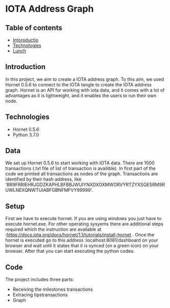
# IOTA Address Graph
## Table of contents
* [Intoroductio](#Introduction)
* [Technologies](#technologies)
* [Lunch](#Lunch)
## Introduction
In this project, we aim to create a IOTA address graph. To this aim, we used Hornet 0.5.6 to connect to the IOTA tangle to create the IOTA address graph. Hornet is an API for working with iota data, and it comes with a lot of advantages as it is lightweight, and it enables the users to run their own node. 
## Technologies
- Hornet 0.5.6
- Python 3.7.0 

## Data
We set up Hornet 0.5.6 to start working with IOTA data. There are 1000 transactions (.txt file of list of transaction is availible).
In first part of the code we printed all transactions as nodes of the graph. Transactions are identified by their hash address, like 'BR9FRRIEHRJGDZKAPHLBFBBJWUIYNXDXOXMWORVYRTZYXSQESRM9RUWLNEXQNWTUIABFGBNFMFVY99999'.
## Setup
First we have to execute hornet. If you are using windows you just have to execute hornet.exe.  For other operating sysyems there are additional steps required which the instruction are available at :https://docs.iota.org/docs/hornet/1.1/tutorials/install-hornet . Once the hornet is executed go to this address :localhost:8081/dashboard on your browser and wait until it states that it is synced (on a green icon) on your browser. After that you can start executing the python codes.

## Code
The project includes three parts: 
- Receiving the milestones transactions
- Extracing tipstransactions
- Graph
